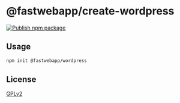 # @fastwebapp/create-wordpress

[![Publish npm package](https://github.com/fastwebapp/create-wordpress/actions/workflows/publish-npm-package.yml/badge.svg)](https://github.com/fastwebapp/create-wordpress/actions/workflows/publish-npm-package.yml)

<!------------------------------------->

## Usage

```sh
npm init @fastwebapp/wordpress
```

<!------------------------------------->

## License

[GPLv2](LICENSE)
